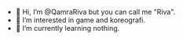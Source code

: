 - 👋 Hi, I’m @QamraRiva but you can call me "Riva".
- 👀 I’m interested in game and koreografi.
- 🌱 I’m currently learning nothing.

<!---
QamraRiva/QamraRiva is a ✨ special ✨ repository because its `README.md` (this file) appears on your GitHub profile.
You can click the Preview link to take a look at your changes.
--->
